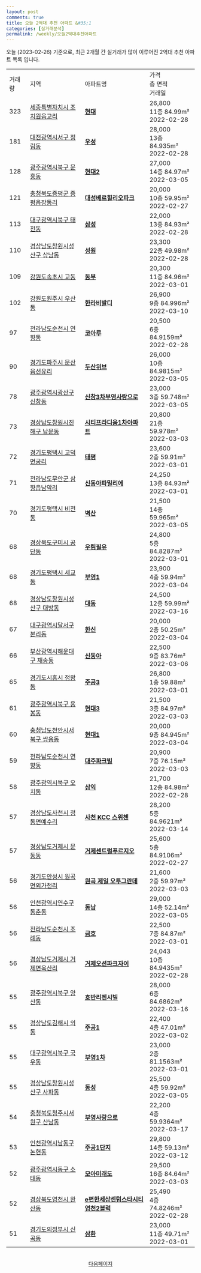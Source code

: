```yaml
---
layout: post
comments: true
title: 오늘 2억대 추천 아파트 &#35;1
categories: [실거래분석]
permalink: /weekly/오늘2억대추천아파트
---
```


오늘 (2023-02-26) 기준으로, 최근 2개월 간 실거래가 많이 이루어진 2억대 추천 아파트 목록 입니다.

<table class="sortable">
  <tr>
    <td>거래량</td>
    <td>지역</td>
    <td>아파트명</td>
    <td>가격<br>층 면적<br>거래일</td>
  </tr>

  <tr class="item">
    <td>323</td>
    <td><a href="/apt/세종특별자치시조치원읍교리">세종특별자치시 조치원읍교리</a></td>
    <td style="font-weight: bold;"><a href="/apt/세종특별자치시조치원읍교리현대">현대</a></td>
    <td>26,800<br>11층  84.99m²<br>2022-02-28</td>
  </tr>

  <tr class="item">
    <td>181</td>
    <td><a href="/apt/대전광역시서구정림동">대전광역시서구 정림동</a></td>
    <td style="font-weight: bold;"><a href="/apt/대전광역시서구정림동우성">우성</a></td>
    <td>28,000<br>13층  84.935m²<br>2022-02-28</td>
  </tr>

  <tr class="item">
    <td>128</td>
    <td><a href="/apt/광주광역시북구문흥동">광주광역시북구 문흥동</a></td>
    <td style="font-weight: bold;"><a href="/apt/광주광역시북구문흥동현대2">현대2</a></td>
    <td>27,000<br>14층  84.97m²<br>2022-03-05</td>
  </tr>

  <tr class="item">
    <td>121</td>
    <td><a href="/apt/충청북도증평군증평읍장동리">충청북도증평군 증평읍장동리</a></td>
    <td style="font-weight: bold;"><a href="/apt/충청북도증평군증평읍장동리대성베르힐리오파크">대성베르힐리오파크</a></td>
    <td>20,000<br>10층  59.95m²<br>2022-02-27</td>
  </tr>

  <tr class="item">
    <td>113</td>
    <td><a href="/apt/대구광역시북구태전동">대구광역시북구 태전동</a></td>
    <td style="font-weight: bold;"><a href="/apt/대구광역시북구태전동삼성">삼성</a></td>
    <td>22,000<br>13층  84.93m²<br>2022-02-28</td>
  </tr>

  <tr class="item">
    <td>110</td>
    <td><a href="/apt/경상남도창원시성산구상남동">경상남도창원시성산구 상남동</a></td>
    <td style="font-weight: bold;"><a href="/apt/경상남도창원시성산구상남동성원">성원</a></td>
    <td>23,300<br>22층  49.98m²<br>2022-02-28</td>
  </tr>

  <tr class="item">
    <td>109</td>
    <td><a href="/apt/강원도속초시교동">강원도속초시 교동</a></td>
    <td style="font-weight: bold;"><a href="/apt/강원도속초시교동동부">동부</a></td>
    <td>20,300<br>11층  84.96m²<br>2022-03-01</td>
  </tr>

  <tr class="item">
    <td>102</td>
    <td><a href="/apt/강원도원주시우산동">강원도원주시 우산동</a></td>
    <td style="font-weight: bold;"><a href="/apt/강원도원주시우산동한라비발디">한라비발디</a></td>
    <td>26,900<br>9층  84.996m²<br>2022-03-10</td>
  </tr>

  <tr class="item">
    <td>97</td>
    <td><a href="/apt/전라남도순천시연향동">전라남도순천시 연향동</a></td>
    <td style="font-weight: bold;"><a href="/apt/전라남도순천시연향동코아루">코아루</a></td>
    <td>20,500<br>6층  84.9159m²<br>2022-02-28</td>
  </tr>

  <tr class="item">
    <td>90</td>
    <td><a href="/apt/경기도파주시문산읍선유리">경기도파주시 문산읍선유리</a></td>
    <td style="font-weight: bold;"><a href="/apt/경기도파주시문산읍선유리두산위브">두산위브</a></td>
    <td>26,000<br>10층  84.9815m²<br>2022-03-05</td>
  </tr>

  <tr class="item">
    <td>78</td>
    <td><a href="/apt/광주광역시광산구신창동">광주광역시광산구 신창동</a></td>
    <td style="font-weight: bold;"><a href="/apt/광주광역시광산구신창동신창3차부영사랑으로">신창3차부영사랑으로</a></td>
    <td>23,000<br>3층  59.748m²<br>2022-03-05</td>
  </tr>

  <tr class="item">
    <td>73</td>
    <td><a href="/apt/경상남도창원시진해구남문동">경상남도창원시진해구 남문동</a></td>
    <td style="font-weight: bold;"><a href="/apt/경상남도창원시진해구남문동시티프라디움1차아파트">시티프라디움1차아파트</a></td>
    <td>20,800<br>21층  59.978m²<br>2022-03-03</td>
  </tr>

  <tr class="item">
    <td>72</td>
    <td><a href="/apt/경기도평택시고덕면궁리">경기도평택시 고덕면궁리</a></td>
    <td style="font-weight: bold;"><a href="/apt/경기도평택시고덕면궁리태평">태평</a></td>
    <td>23,600<br>2층  59.91m²<br>2022-03-01</td>
  </tr>

  <tr class="item">
    <td>71</td>
    <td><a href="/apt/전라남도무안군삼향읍남악리">전라남도무안군 삼향읍남악리</a></td>
    <td style="font-weight: bold;"><a href="/apt/전라남도무안군삼향읍남악리신동아파밀리에">신동아파밀리에</a></td>
    <td>24,250<br>13층  84.93m²<br>2022-03-01</td>
  </tr>

  <tr class="item">
    <td>70</td>
    <td><a href="/apt/경기도평택시비전동">경기도평택시 비전동</a></td>
    <td style="font-weight: bold;"><a href="/apt/경기도평택시비전동벽산">벽산</a></td>
    <td>21,500<br>14층  59.965m²<br>2022-03-05</td>
  </tr>

  <tr class="item">
    <td>68</td>
    <td><a href="/apt/경상북도구미시공단동">경상북도구미시 공단동</a></td>
    <td style="font-weight: bold;"><a href="/apt/경상북도구미시공단동우림필유">우림필유</a></td>
    <td>24,800<br>5층  84.8287m²<br>2022-03-01</td>
  </tr>

  <tr class="item">
    <td>68</td>
    <td><a href="/apt/경기도평택시세교동">경기도평택시 세교동</a></td>
    <td style="font-weight: bold;"><a href="/apt/경기도평택시세교동부영1">부영1</a></td>
    <td>23,900<br>4층  59.94m²<br>2022-03-04</td>
  </tr>

  <tr class="item">
    <td>68</td>
    <td><a href="/apt/경상남도창원시성산구대방동">경상남도창원시성산구 대방동</a></td>
    <td style="font-weight: bold;"><a href="/apt/경상남도창원시성산구대방동대동">대동</a></td>
    <td>24,500<br>12층  59.99m²<br>2022-03-16</td>
  </tr>

  <tr class="item">
    <td>67</td>
    <td><a href="/apt/대구광역시달서구본리동">대구광역시달서구 본리동</a></td>
    <td style="font-weight: bold;"><a href="/apt/대구광역시달서구본리동한신">한신</a></td>
    <td>20,000<br>2층  50.25m²<br>2022-03-04</td>
  </tr>

  <tr class="item">
    <td>66</td>
    <td><a href="/apt/부산광역시해운대구재송동">부산광역시해운대구 재송동</a></td>
    <td style="font-weight: bold;"><a href="/apt/부산광역시해운대구재송동신동아">신동아</a></td>
    <td>22,500<br>9층  83.76m²<br>2022-03-06</td>
  </tr>

  <tr class="item">
    <td>65</td>
    <td><a href="/apt/경기도시흥시정왕동">경기도시흥시 정왕동</a></td>
    <td style="font-weight: bold;"><a href="/apt/경기도시흥시정왕동주공3">주공3</a></td>
    <td>26,800<br>1층  59.88m²<br>2022-03-01</td>
  </tr>

  <tr class="item">
    <td>61</td>
    <td><a href="/apt/광주광역시북구용봉동">광주광역시북구 용봉동</a></td>
    <td style="font-weight: bold;"><a href="/apt/광주광역시북구용봉동현대3">현대3</a></td>
    <td>21,500<br>3층  84.97m²<br>2022-03-03</td>
  </tr>

  <tr class="item">
    <td>60</td>
    <td><a href="/apt/충청남도천안시서북구쌍용동">충청남도천안시서북구 쌍용동</a></td>
    <td style="font-weight: bold;"><a href="/apt/충청남도천안시서북구쌍용동현대1">현대1</a></td>
    <td>20,000<br>9층  84.945m²<br>2022-03-04</td>
  </tr>

  <tr class="item">
    <td>59</td>
    <td><a href="/apt/전라남도순천시연향동">전라남도순천시 연향동</a></td>
    <td style="font-weight: bold;"><a href="/apt/전라남도순천시연향동대주파크빌">대주파크빌</a></td>
    <td>20,900<br>7층  76.15m²<br>2022-03-03</td>
  </tr>

  <tr class="item">
    <td>58</td>
    <td><a href="/apt/광주광역시북구오치동">광주광역시북구 오치동</a></td>
    <td style="font-weight: bold;"><a href="/apt/광주광역시북구오치동삼익">삼익</a></td>
    <td>21,700<br>12층  84.98m²<br>2022-02-28</td>
  </tr>

  <tr class="item">
    <td>57</td>
    <td><a href="/apt/경상남도사천시정동면예수리">경상남도사천시 정동면예수리</a></td>
    <td style="font-weight: bold;"><a href="/apt/경상남도사천시정동면예수리사천KCC스위첸">사천 KCC 스위첸</a></td>
    <td>28,200<br>5층  84.9621m²<br>2022-03-14</td>
  </tr>

  <tr class="item">
    <td>57</td>
    <td><a href="/apt/경상남도거제시문동동">경상남도거제시 문동동</a></td>
    <td style="font-weight: bold;"><a href="/apt/경상남도거제시문동동거제센트럴푸르지오">거제센트럴푸르지오</a></td>
    <td>25,600<br>5층  84.9106m²<br>2022-02-27</td>
  </tr>

  <tr class="item">
    <td>56</td>
    <td><a href="/apt/경기도안성시원곡면외가천리">경기도안성시 원곡면외가천리</a></td>
    <td style="font-weight: bold;"><a href="/apt/경기도안성시원곡면외가천리원곡제일오투그란데">원곡 제일 오투그란데</a></td>
    <td>21,600<br>2층  59.97m²<br>2022-03-03</td>
  </tr>

  <tr class="item">
    <td>56</td>
    <td><a href="/apt/인천광역시연수구동춘동">인천광역시연수구 동춘동</a></td>
    <td style="font-weight: bold;"><a href="/apt/인천광역시연수구동춘동동남">동남</a></td>
    <td>29,000<br>14층  52.14m²<br>2022-03-05</td>
  </tr>

  <tr class="item">
    <td>56</td>
    <td><a href="/apt/전라남도순천시조례동">전라남도순천시 조례동</a></td>
    <td style="font-weight: bold;"><a href="/apt/전라남도순천시조례동금호">금호</a></td>
    <td>22,500<br>7층  84.87m²<br>2022-03-01</td>
  </tr>

  <tr class="item">
    <td>56</td>
    <td><a href="/apt/경상남도거제시거제면옥산리">경상남도거제시 거제면옥산리</a></td>
    <td style="font-weight: bold;"><a href="/apt/경상남도거제시거제면옥산리거제오션파크자이">거제오션파크자이</a></td>
    <td>24,043<br>10층  84.9435m²<br>2022-02-28</td>
  </tr>

  <tr class="item">
    <td>55</td>
    <td><a href="/apt/광주광역시북구양산동">광주광역시북구 양산동</a></td>
    <td style="font-weight: bold;"><a href="/apt/광주광역시북구양산동호반리젠시빌">호반리젠시빌</a></td>
    <td>28,000<br>6층  84.6862m²<br>2022-03-16</td>
  </tr>

  <tr class="item">
    <td>55</td>
    <td><a href="/apt/경상남도김해시외동">경상남도김해시 외동</a></td>
    <td style="font-weight: bold;"><a href="/apt/경상남도김해시외동주공1">주공1</a></td>
    <td>22,400<br>4층  47.01m²<br>2022-03-02</td>
  </tr>

  <tr class="item">
    <td>55</td>
    <td><a href="/apt/대구광역시북구국우동">대구광역시북구 국우동</a></td>
    <td style="font-weight: bold;"><a href="/apt/대구광역시북구국우동부영1차">부영1차</a></td>
    <td>23,000<br>2층  81.1563m²<br>2022-03-01</td>
  </tr>

  <tr class="item">
    <td>55</td>
    <td><a href="/apt/경상남도창원시성산구사파동">경상남도창원시성산구 사파동</a></td>
    <td style="font-weight: bold;"><a href="/apt/경상남도창원시성산구사파동동성">동성</a></td>
    <td>25,500<br>4층  59.92m²<br>2022-03-05</td>
  </tr>

  <tr class="item">
    <td>54</td>
    <td><a href="/apt/충청북도청주시서원구산남동">충청북도청주시서원구 산남동</a></td>
    <td style="font-weight: bold;"><a href="/apt/충청북도청주시서원구산남동부영사랑으로">부영사랑으로</a></td>
    <td>22,200<br>4층  59.9364m²<br>2022-03-17</td>
  </tr>

  <tr class="item">
    <td>53</td>
    <td><a href="/apt/인천광역시남동구논현동">인천광역시남동구 논현동</a></td>
    <td style="font-weight: bold;"><a href="/apt/인천광역시남동구논현동주공1단지">주공1단지</a></td>
    <td>29,800<br>14층  59.13m²<br>2022-03-12</td>
  </tr>

  <tr class="item">
    <td>52</td>
    <td><a href="/apt/광주광역시동구소태동">광주광역시동구 소태동</a></td>
    <td style="font-weight: bold;"><a href="/apt/광주광역시동구소태동모아미래도">모아미래도</a></td>
    <td>29,500<br>16층  84.64m²<br>2022-03-03</td>
  </tr>

  <tr class="item">
    <td>52</td>
    <td><a href="/apt/경상북도영천시완산동">경상북도영천시 완산동</a></td>
    <td style="font-weight: bold;"><a href="/apt/경상북도영천시완산동e편한세상센텀스타시티영천2블럭">e편한세상센텀스타시티영천2블럭</a></td>
    <td>25,490<br>4층  74.8246m²<br>2022-02-28</td>
  </tr>

  <tr class="item">
    <td>51</td>
    <td><a href="/apt/경기도의정부시신곡동">경기도의정부시 신곡동</a></td>
    <td style="font-weight: bold;"><a href="/apt/경기도의정부시신곡동삼환">삼환</a></td>
    <td>23,000<br>11층  49.71m²<br>2022-03-01</td>
  </tr>

  <tr>
      <script async src="https://pagead2.googlesyndication.com/pagead/js/adsbygoogle.js?client=ca-pub-3485438051770037"
          crossorigin="anonymous"></script>
      <ins class="adsbygoogle"
          style="display:block"
          data-ad-format="fluid"
          data-ad-layout-key="-fb+5w+4e-db+86"
          data-ad-client="ca-pub-3485438051770037"
          data-ad-slot="1827090281"></ins>
      <script>
          (adsbygoogle = window.adsbygoogle || []).push({});
      </script>
  </tr>
    
</table>

<br>
<center><a href="/weekly/오늘2억대추천아파트2">다음페이지</a></center>
<br><br>

